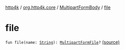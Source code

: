 [http4k](../../index.md) / [org.http4k.core](../index.md) / [MultipartFormBody](index.md) / [file](./file.md)

# file

`fun file(name: `[`String`](https://kotlinlang.org/api/latest/jvm/stdlib/kotlin/-string/index.html)`): `[`MultipartFormFile`](../../org.http4k.lens/-multipart-form-file/index.md)`?` [(source)](https://github.com/http4k/http4k/blob/master/http4k-multipart/src/main/kotlin/org/http4k/core/MultipartFormBody.kt#L58)